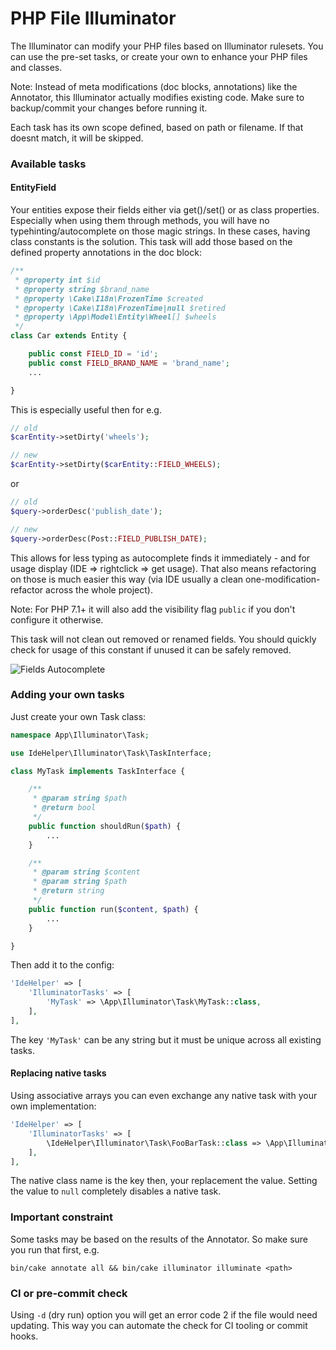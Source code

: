 # PHP File Illuminator

The Illuminator can modify your PHP files based on Illuminator rulesets.
You can use the pre-set tasks, or create your own to enhance your PHP files and classes.

Note: Instead of meta modifications (doc blocks, annotations) like the Annotator, this Illuminator actually modifies existing code.
Make sure to backup/commit your changes before running it.

Each task has its own scope defined, based on path or filename.
If that doesnt match, it will be skipped.

### Available tasks

#### EntityField
Your entities expose their fields either via get()/set() or as class properties.
Especially when using them through methods, you will have no typehinting/autocomplete on those magic strings.
In these cases, having class constants is the solution.
This task will add those based on the defined property annotations in the doc block:
```php
/**
 * @property int $id
 * @property string $brand_name
 * @property \Cake\I18n\FrozenTime $created
 * @property \Cake\I18n\FrozenTime|null $retired
 * @property \App\Model\Entity\Wheel[] $wheels
 */
class Car extends Entity {

    public const FIELD_ID = 'id';
    public const FIELD_BRAND_NAME = 'brand_name';
    ...

}
```
This is especially useful then for e.g.
```php
// old
$carEntity->setDirty('wheels');

// new
$carEntity->setDirty($carEntity::FIELD_WHEELS);
```
or
```php
// old
$query->orderDesc('publish_date');

// new
$query->orderDesc(Post::FIELD_PUBLISH_DATE);
```

This allows for less typing as autocomplete finds it immediately - and for usage display (IDE => rightclick => get usage).
That also means refactoring on those is much easier this way (via IDE usually a clean one-modification-refactor across the whole project).

Note: For PHP 7.1+ it will also add the visibility flag `public` if you don't configure it otherwise.

This task will not clean out removed or renamed fields.
You should quickly check for usage of this constant if unused it can be safely removed.

![Fields Autocomplete](img/fields_autocomplete.png)

### Adding your own tasks
Just create your own Task class:
```php
namespace App\Illuminator\Task;

use IdeHelper\Illuminator\Task\TaskInterface;

class MyTask implements TaskInterface {

    /**
     * @param string $path
     * @return bool
     */
    public function shouldRun($path) {
        ...
    }

    /**
     * @param string $content
     * @param string $path
     * @return string
     */
    public function run($content, $path) {
        ...
    }

}
```

Then add it to the config:
```php
'IdeHelper' => [
    'IlluminatorTasks' => [
        'MyTask' => \App\Illuminator\Task\MyTask::class,
    ],
],
```
The key `'MyTask'` can be any string but it must be unique across all existing tasks.

#### Replacing native tasks
Using associative arrays you can even exchange any native task with your own implementation:
```php
'IdeHelper' => [
    'IlluminatorTasks' => [
        \IdeHelper\Illuminator\Task\FooBarTask::class => \App\Illuminator\Task\MyEnhancedFooBarTask::class,
    ],
],
```
The native class name is the key then, your replacement the value.
Setting the value to `null` completely disables a native task.


### Important constraint
Some tasks may be based on the results of the Annotator. So make sure you run that first, e.g.

```
bin/cake annotate all && bin/cake illuminator illuminate <path>
```

### CI or pre-commit check
Using `-d` (dry run) option you will get an error code 2 if the file would need updating.
This way you can automate the check for CI tooling or commit hooks.
